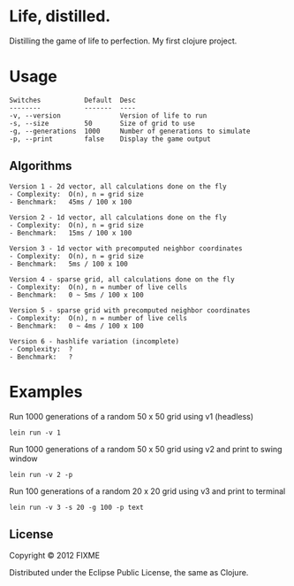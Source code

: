 # Life, distilled.

Distilling the game of life to perfection. My first clojure project.


# Usage

    Switches           Default  Desc
    --------           -------  ----
    -v, --version               Version of life to run
    -s, --size         50       Size of grid to use
    -g, --generations  1000     Number of generations to simulate
    -p, --print        false    Display the game output

## Algorithms

    Version 1 - 2d vector, all calculations done on the fly
    - Complexity:  O(n), n = grid size
    - Benchmark:   45ms / 100 x 100

    Version 2 - 1d vector, all calculations done on the fly
    - Complexity:  O(n), n = grid size
    - Benchmark:   15ms / 100 x 100

    Version 3 - 1d vector with precomputed neighbor coordinates
    - Complexity:  O(n), n = grid size
    - Benchmark:   5ms / 100 x 100

    Version 4 - sparse grid, all calculations done on the fly
    - Complexity:  O(n), n = number of live cells
    - Benchmark:   0 ~ 5ms / 100 x 100

    Version 5 - sparse grid with precomputed neighbor coordinates
    - Complexity:  O(n), n = number of live cells
    - Benchmark:   0 ~ 4ms / 100 x 100

    Version 6 - hashlife variation (incomplete)
    - Complexity:  ?
    - Benchmark:   ?

# Examples

Run 1000 generations of a random 50 x 50 grid using v1 (headless) 
  
    lein run -v 1

Run 1000 generations of a random 50 x 50 grid using v2 and print to swing window

    lein run -v 2 -p

Run 100 generations of a random 20 x 20 grid using v3 and print to terminal

    lein run -v 3 -s 20 -g 100 -p text


## License

Copyright © 2012 FIXME

Distributed under the Eclipse Public License, the same as Clojure.
